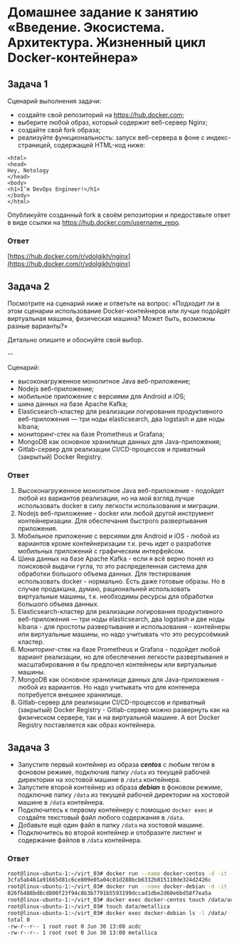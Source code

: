 # Домашнее задание к занятию «Введение. Экосистема. Архитектура. Жизненный цикл Docker-контейнера»

## Задача 1

Сценарий выполнения задачи:

- создайте свой репозиторий на https://hub.docker.com;
- выберите любой образ, который содержит веб-сервер Nginx;
- создайте свой fork образа;
- реализуйте функциональность:
запуск веб-сервера в фоне с индекс-страницей, содержащей HTML-код ниже:
```
<html>
<head>
Hey, Netology
</head>
<body>
<h1>I’m DevOps Engineer!</h1>
</body>
</html>
```

Опубликуйте созданный fork в своём репозитории и предоставьте ответ в виде ссылки на https://hub.docker.com/username_repo.

### Ответ

[https://hub.docker.com/r/vdolgikh/nginx](https://hub.docker.com/r/vdolgikh/nginx)

## Задача 2

Посмотрите на сценарий ниже и ответьте на вопрос:
«Подходит ли в этом сценарии использование Docker-контейнеров или лучше подойдёт виртуальная машина, физическая машина? Может быть, возможны разные варианты?»

Детально опишите и обоснуйте свой выбор.

--

Сценарий:

- высоконагруженное монолитное Java веб-приложение;
- Nodejs веб-приложение;
- мобильное приложение c версиями для Android и iOS;
- шина данных на базе Apache Kafka;
- Elasticsearch-кластер для реализации логирования продуктивного веб-приложения — три ноды elasticsearch, два logstash и две ноды kibana;
- мониторинг-стек на базе Prometheus и Grafana;
- MongoDB как основное хранилище данных для Java-приложения;
- Gitlab-сервер для реализации CI/CD-процессов и приватный (закрытый) Docker Registry.

### Ответ

1. Высоконагруженное монолитное Java веб-приложение - подойдет любой из вариантов реализации, но на мой взгляд лучше использовать docker в силу легкости использования и миграции.
2. Nodejs веб-приложение - docker или любой другой инструмент контейнеризации. Для обеспечания быстрого развертывания приложения.
3. Мобильное приложение c версиями для Android и iOS - любой из вариантов кроме контейнеризации т.к. речь идет о разработке мобильных приложений с графическим интерфейсом.
4. Шина данных на базе Apache Kafka - если я всё верно понял из поисковой выдачи гугла, то это распределенная система для обработки большого объема данных. Для тестирования использовать docker - нормально. Есть даже готовые образы. Но в случае продакшна, думаю, рациональней использовать виртуальные машины, т.к. необходимы ресурсы для обработки большого объема данных.
5. Elasticsearch-кластер для реализации логирования продуктивного веб-приложения — три ноды elasticsearch, два logstash и две ноды kibana - для простоты развертывания и использования - контейнеры или виртуальные машины, но надо учитывать что это ресурсоёмкий кластер.
6. Мониторинг-стек на базе Prometheus и Grafana - подойдет любой вариант реализации, но для обеспечения легкости развертывания и масштабирования я бы предпочел контейнеры или виртуальные машины.
7. MongoDB как основное хранилище данных для Java-приложения - любой из вариантов. Но надо учитывать что для контенера потребуется внешнее хранилище.
8. Gitlab-сервер для реализации CI/CD-процессов и приватный (закрытый) Docker Registry - Gitlab-сервер можно развернуть как на физическом сервере, так и на виртуальной машине. А вот Docker Registry поставляется как образ контейнера.

## Задача 3

- Запустите первый контейнер из образа ***centos*** c любым тегом в фоновом режиме, подключив папку ```/data``` из текущей рабочей директории на хостовой машине в ```/data``` контейнера.
- Запустите второй контейнер из образа ***debian*** в фоновом режиме, подключив папку ```/data``` из текущей рабочей директории на хостовой машине в ```/data``` контейнера.
- Подключитесь к первому контейнеру с помощью ```docker exec``` и создайте текстовый файл любого содержания в ```/data```.
- Добавьте ещё один файл в папку ```/data``` на хостовой машине.
- Подключитесь во второй контейнер и отобразите листинг и содержание файлов в ```/data``` контейнера.

### Ответ

```bash
root@linux-ubuntu-1:~/virt_03# docker run --name docker-centos -d -it -v ~/virt_03/data:/data centos
3cfa5ab461a91665d81c6ce809e05a04c01d288bcb6332b815110de324d2426c
root@linux-ubuntu-1:~/virt_03# docker run --name docker-debian -d -it -v ~/virt_03/data:/data debian
826fb488bd8cd800f23f94c8b3b7791b5593199dccad1dbe2d60e6bd58f7ea5a
root@linux-ubuntu-1:~/virt_03# docker exec docker-centos touch /data/acdc
root@linux-ubuntu-1:~/virt_03# touch data/metallica
root@linux-ubuntu-1:~/virt_03# docker exec docker-debian ls -l /data/
total 0
-rw-r--r-- 1 root root 0 Jun 30 13:08 acdc
-rw-r--r-- 1 root root 0 Jun 30 13:08 metallica
```
